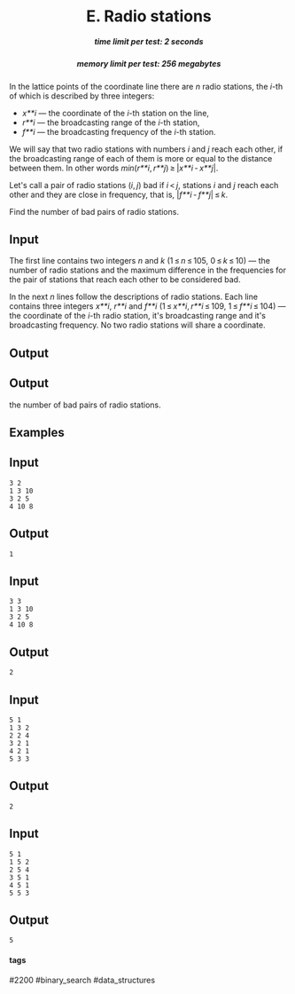 <h1 style='text-align: center;'> E. Radio stations</h1>

<h5 style='text-align: center;'>time limit per test: 2 seconds</h5>
<h5 style='text-align: center;'>memory limit per test: 256 megabytes</h5>

In the lattice points of the coordinate line there are *n* radio stations, the *i*-th of which is described by three integers:

* *x**i* — the coordinate of the *i*-th station on the line,
* *r**i* — the broadcasting range of the *i*-th station,
* *f**i* — the broadcasting frequency of the *i*-th station.

We will say that two radio stations with numbers *i* and *j* reach each other, if the broadcasting range of each of them is more or equal to the distance between them. In other words *min*(*r**i*, *r**j*) ≥ |*x**i* - *x**j*|.

Let's call a pair of radio stations (*i*, *j*) bad if *i* < *j*, stations *i* and *j* reach each other and they are close in frequency, that is, |*f**i* - *f**j*| ≤ *k*.

Find the number of bad pairs of radio stations.

## Input

The first line contains two integers *n* and *k* (1 ≤ *n* ≤ 105, 0 ≤ *k* ≤ 10) — the number of radio stations and the maximum difference in the frequencies for the pair of stations that reach each other to be considered bad.

In the next *n* lines follow the descriptions of radio stations. Each line contains three integers *x**i*, *r**i* and *f**i* (1 ≤ *x**i*, *r**i* ≤ 109, 1 ≤ *f**i* ≤ 104) — the coordinate of the *i*-th radio station, it's broadcasting range and it's broadcasting frequency. No two radio stations will share a coordinate.

## Output

## Output

 the number of bad pairs of radio stations.

## Examples

## Input


```
3 2  
1 3 10  
3 2 5  
4 10 8  

```
## Output


```
1  

```
## Input


```
3 3  
1 3 10  
3 2 5  
4 10 8  

```
## Output


```
2  

```
## Input


```
5 1  
1 3 2  
2 2 4  
3 2 1  
4 2 1  
5 3 3  

```
## Output


```
2  

```
## Input


```
5 1  
1 5 2  
2 5 4  
3 5 1  
4 5 1  
5 5 3  

```
## Output


```
5  

```


#### tags 

#2200 #binary_search #data_structures 